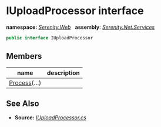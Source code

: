 # IUploadProcessor interface
**namespace:** *[Serenity.Web](../README.md#serenity.web-namespace)*   **assembly**: *[Serenity.Net.Services](../README.md)*

```csharp
public interface IUploadProcessor
```

## Members

| name | description |
| --- | --- |
| [Process](IUploadProcessor/Process.md)(…) |  |

## See Also

* **Source:** *[IUploadProcessor.cs](https://github.com/serenity-is/Serenity/blob/master/src/Serenity.Net.Services/Upload/IUploadProcessor.cs)*